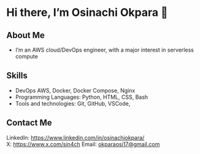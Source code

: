 # Hi there, I’m Osinachi Okpara 👋

## About Me
- I’m an AWS cloud/DevOps engineer, with a major interest in serverless compute

## Skills
- DevOps AWS, Docker, Docker Compose, Nginx
- Programming Languages: Python, HTML, CSS, Bash
- Tools and technologies: Git, GitHub, VSCode, 

## Contact Me
LinkedIn: https://www.linkedin.com/in/osinachiokpara/  
X: https://www.x.com/sin4ch
Email: okparaosi17@gmail.com
<!--
**sin4ch/sin4ch** is a ✨ _special_ ✨ repository because its `README.md` (this file) appears on your GitHub profile.

Here are some ideas to get you started:

- 🔭 I’m currently working on 
- 🌱 I’m currently learning ...
- 👯 I’m looking to collaborate on ...
- 🤔 I’m looking for help with ...
- 💬 Ask me about ...
- 📫 How to reach me: ...
- 😄 Pronouns: ...
- ⚡ Fun fact: ...
-->

